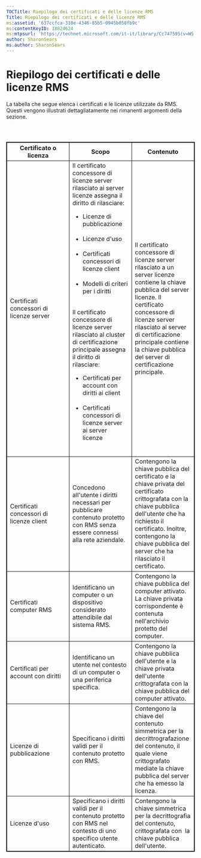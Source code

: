 ```yaml
---
TOCTitle: Riepilogo dei certificati e delle licenze RMS
Title: Riepilogo dei certificati e delle licenze RMS
ms:assetid: '637ccfca-318e-4346-85b5-0945b058fb9c'
ms:contentKeyID: 18824624
ms:mtpsurl: 'https://technet.microsoft.com/it-it/library/Cc747595(v=WS.10)'
author: SharonSears
ms.author: SharonSears
---
```


Riepilogo dei certificati e delle licenze RMS
=============================================

La tabella che segue elenca i certificati e le licenze utilizzate da RMS. Questi vengono illustrati dettagliatamente nei rimanenti argomenti della sezione.

###  

 
<table style="border:1px solid black;">
<colgroup>
<col width="33%" />
<col width="33%" />
<col width="33%" />
</colgroup>
<thead>
<tr class="header">
<th style="border:1px solid black;" >Certificato o licenza</th>
<th style="border:1px solid black;" >Scopo</th>
<th style="border:1px solid black;" >Contenuto</th>
</tr>
</thead>
<tbody>
<tr class="odd">
<td style="border:1px solid black;">Certificati concessori di licenze server</td>
<td style="border:1px solid black;">Il certificato concessore di licenze server rilasciato ai server licenze assegna il diritto di rilasciare:
<ul>
<li>Licenze di pubblicazione<br />
<br />
</li>
<li>Licenze d'uso<br />
<br />
</li>
<li>Certificati concessori di licenze client<br />
<br />
</li>
<li>Modelli di criteri per i diritti<br />
<br />
</li>
</ul>
Il certificato concessore di licenze server rilasciato al cluster di certificazione principale assegna il diritto di rilasciare:
<ul>
<li>Certificati per account con diritti ai client<br />
<br />
</li>
<li>Certificati concessori di licenze server ai server licenze<br />
<br />
</li>
</ul></td>
<td style="border:1px solid black;">Il certificato concessore di licenze server rilasciato a un server licenze contiene la chiave pubblica del server licenze.
Il certificato concessore di licenze server rilasciato al server di certificazione principale contiene la chiave pubblica del server di certificazione principale.</td>
</tr>
<tr class="even">
<td style="border:1px solid black;">Certificati concessori di licenze client</td>
<td style="border:1px solid black;">Concedono all'utente i diritti necessari per pubblicare contenuto protetto con RMS senza essere connessi alla rete aziendale.</td>
<td style="border:1px solid black;">Contengono la chiave pubblica del certificato e la chiave privata del certificato crittografata con la chiave pubblica dell'utente che ha richiesto il certificato. Inoltre, contengono la chiave pubblica del server che ha rilasciato il certificato.</td>
</tr>
<tr class="odd">
<td style="border:1px solid black;">Certificati computer RMS</td>
<td style="border:1px solid black;">Identificano un computer o un dispositivo considerato attendibile dal sistema RMS.</td>
<td style="border:1px solid black;">Contengono la chiave pubblica del computer attivato. La chiave privata corrispondente è contenuta nell'archivio protetto del computer.</td>
</tr>
<tr class="even">
<td style="border:1px solid black;">Certificati per account con diritti</td>
<td style="border:1px solid black;">Identificano un utente nel contesto di un computer o una periferica specifica.</td>
<td style="border:1px solid black;">Contengono la chiave pubblica dell'utente e la chiave privata dell'utente crittografata con la chiave pubblica del computer attivato.</td>
</tr>
<tr class="odd">
<td style="border:1px solid black;">Licenze di pubblicazione</td>
<td style="border:1px solid black;">Specificano i diritti validi per il contenuto protetto con RMS.</td>
<td style="border:1px solid black;">Contengono la chiave del contenuto simmetrica per la decrittrografazione del contenuto, il quale viene crittografato mediate la chiave pubblica del server che ha emesso la licenza.</td>
</tr>
<tr class="even">
<td style="border:1px solid black;">Licenze d'uso</td>
<td style="border:1px solid black;">Specificano i diritti validi per il contenuto protetto con RMS nel contesto di uno specifico utente autenticato.</td>
<td style="border:1px solid black;">Contengono la chiave simmetrica per la decrittografia del contenuto, crittografata con  la chiave pubblica dell'utente.</td>
</tr>
</tbody>
</table>
